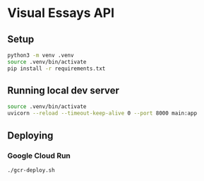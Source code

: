 # Visual Essays API

## Setup

```bash
python3 -m venv .venv
source .venv/bin/activate
pip install -r requirements.txt
```

## Running local dev server

```bash
source .venv/bin/activate
uvicorn --reload --timeout-keep-alive 0 --port 8000 main:app
```

## Deploying

### Google Cloud Run

```bash
./gcr-deploy.sh
```